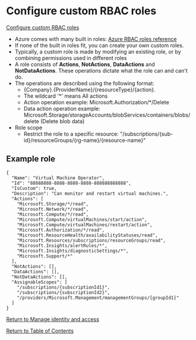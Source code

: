# Configure custom RBAC roles

[Configure custom RBAC roles](https://docs.microsoft.com/en-us/azure/role-based-access-control/custom-roles)

* Azure comes with many built in roles: [Azure RBAC roles reference](https://docs.microsoft.com/en-us/azure/role-based-access-control/built-in-roles)
* If none of the built in roles fit, you can create your own custom roles.
* Typically, a custom role is made by modifying an existing role, or by combining permissions used in different roles
* A role consists of **Actions**, **NotActions**, **DataActions** and **NotDataActions**. These operations dictate what the role can and can't do.
* The operations are described using the following format: 
   * {Company}.{ProviderName}/{resourceType}/{action}.
   * The wildcard '*' means All actions
   * Action operation example: Microsoft.Authorization/*/Delete
   * Data action operation example: Microsoft.Storage/storageAccounts/blobServices/containers/blobs/delete (Delete blob data)
* Role scope
   * Restrict the role to a specific resource: "/subscriptions/{sub-id}/resourceGroups/{rg-name}/{resource-name}"

## Example role
    {
      "Name": "Virtual Machine Operator",
      "Id": "88888888-8888-8888-8888-888888888888",
      "IsCustom": true,
      "Description": "Can monitor and restart virtual machines.",
      "Actions": [
        "Microsoft.Storage/*/read",
        "Microsoft.Network/*/read",
        "Microsoft.Compute/*/read",
        "Microsoft.Compute/virtualMachines/start/action",
        "Microsoft.Compute/virtualMachines/restart/action",
        "Microsoft.Authorization/*/read",
        "Microsoft.ResourceHealth/availabilityStatuses/read",
        "Microsoft.Resources/subscriptions/resourceGroups/read",
        "Microsoft.Insights/alertRules/*",
        "Microsoft.Insights/diagnosticSettings/*",
        "Microsoft.Support/*"
      ],
      "NotActions": [],
      "DataActions": [],
      "NotDataActions": [],
      "AssignableScopes": [
        "/subscriptions/{subscriptionId1}",
        "/subscriptions/{subscriptionId2}",
        "/providers/Microsoft.Management/managementGroups/{groupId1}"
      ]
    }


[Return to Manage identity and access](README.md)

[Return to Table of Contents](../README.md)
